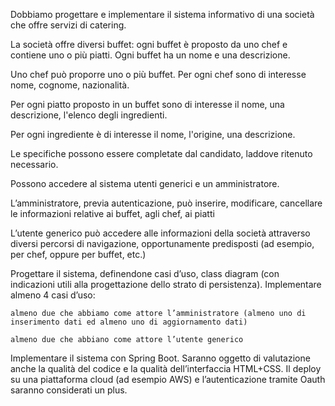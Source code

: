 Dobbiamo progettare e implementare il sistema informativo di una società che offre servizi di catering.

La società offre diversi buffet: 
ogni buffet è 
    proposto da uno chef e 
    contiene uno o più piatti.
Ogni buffet 
    ha un nome e 
    una descrizione. 

Uno chef può 
    proporre uno o più buffet. 
Per ogni chef sono di interesse 
    nome, cognome, nazionalità.


Per ogni piatto proposto in un buffet sono di interesse 
    il nome, 
    una descrizione, 
    l'elenco degli ingredienti. 

Per ogni ingrediente è di interesse 
    il nome, 
    l'origine, 
    una descrizione.

Le specifiche possono essere completate dal candidato, laddove ritenuto necessario.

Possono accedere al sistema 
    utenti generici e 
    un amministratore.

L’amministratore, previa autenticazione, può 
    inserire, 
    modificare, 
    cancellare le informazioni relative 
        ai buffet, 
        agli chef, 
        ai piatti

L’utente generico può accedere alle informazioni della società 
    attraverso diversi percorsi di navigazione, opportunamente predisposti (ad esempio, per chef, oppure per buffet, etc.)

Progettare il sistema, definendone casi d’uso, class diagram (con indicazioni utili alla progettazione dello strato di persistenza).
Implementare almeno 4 casi d’uso:

    almeno due che abbiamo come attore l’amministratore (almeno uno di inserimento dati ed almeno uno di aggiornamento dati)

    almeno due che abbiano come attore l’utente generico

Implementare il sistema con Spring Boot. Saranno oggetto di valutazione anche la qualità del codice e la qualità dell’interfaccia HTML+CSS.
Il deploy su una piattaforma cloud (ad esempio AWS) e l’autenticazione tramite Oauth saranno considerati un plus.
